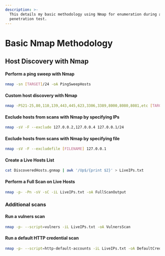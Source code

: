 ```yaml
---
description: >-
  This details my basic methodology using Nmap for enumeration during a
  penetration test.
---
```


# Basic Nmap Methodology

## Host Discovery with Nmap

#### Perform a ping sweep with Nmap

```bash
nmap -sn [TARGET]/24 -oA PingSweepHosts
```

#### Custom host discovery with Nmap

```bash
nmap -PS21-25,80,110,139,443,445,623,3306,3389,8000,8080,8081,etc [TARGET]/24 -oA DiscoveredHosts
```

#### Exclude hosts from scans with Nmap by specifying IPs

```bash
nmap -sV -F --exclude 127.0.0.2,127.0.0.4 127.0.0.1/24
```

#### Exclude hosts from scans with Nmap by specifying file

```bash
nmap -sV -F --excludefile [FILENAME] 127.0.0.1
```

#### Create a Live Hosts List

```bash
cat DiscoveredHosts.gnmap | awk '/Up$/{print $2}' > LiveIPs.txt
```

#### Perform a Full Scan on Live Hosts

```bash
nmap -p- -Pn -sV -sC -iL LiveIPs.txt -oA FullScanOutput
```

### Additional scans

#### Run a vulners scan

```bash
nmap -p- --script=vulners -iL LiveIPs.txt -oA VulnersScan
```

#### Run a default HTTP credential scan

```bash
nmap -p- --script=http-default-accounts -iL LiveIPs.txt -oA DefaultCredentialScan
```
